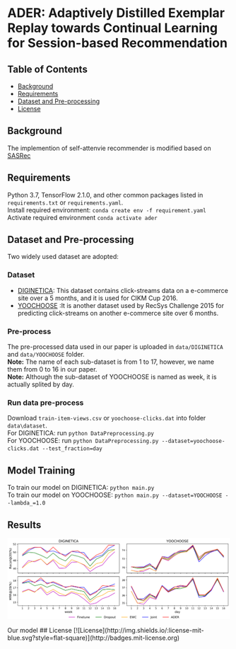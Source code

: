 # ADER: Adaptively Distilled Exemplar Replay towards Continual Learning for Session-based Recommendation

## Table of Contents

- [Background](#background)
- [Requirements](#requirements)
- [Dataset and Pre-processing](#dataset)
- [License](#license)

## Background
The implemention of self-attenvie recommender is modified based on [SASRec](https://github.com/kang205/SASRec)

## Requirements
Python 3.7, TensorFlow 2.1.0, and other common packages listed in `requirements.txt` or `requirements.yaml`.<br/>
Install required environment: `conda create env -f requirement.yaml`<br/>
Activate required environment `conda activate ader`

## Dataset and Pre-processing
Two widely used dataset are adopted:
### Dataset
- [DIGINETICA](http://cikm2016.cs.iupui.edu/cikm-cup): This dataset contains click-streams data on a e-commerce
site over a 5 months, and it is used for CIKM Cup 2016.
- [YOOCHOOSE](http://2015.recsyschallenge.com/challenge.html) :It is another dataset used by RecSys Challenge 2015  for predicting
click-streams on another e-commerce site over 6 months.
### Pre-process
The pre-processed data used in our paper is uploaded in `data/DIGINETICA` and `data/YOOCHOOSE` folder.<br/>
**Note:** The name of each sub-dataset is from 1 to 17, however, we name them from 0 to 16 in our paper.<br/>
**Note:** Although the sub-dataset of YOOCHOOSE is named as week, it is actually splited by day.
### Run data pre-process
Download `train-item-views.csv` or `yoochoose-clicks.dat` into folder `data\dataset`.<br/>
For DIGINETICA: run `python DataPreprocessing.py`<br/>
For YOOCHOOSE: run `python DataPreprocessing.py --dataset=yoochoose-clicks.dat --test_fraction=day`<br/>

## Model Training
To train our model on DIGINETICA: `python main.py`<br/>
To train our model on YOOCHOOSE: `python main.py --dataset=YOOCHOOSE --lambda_=1.0`

## Results
<p align="center">
  <img src="results.png" width="800">
</p>
Our model 
## License
[![License](http://img.shields.io/:license-mit-blue.svg?style=flat-square)](http://badges.mit-license.org)

